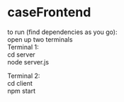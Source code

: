 # caseFrontend
to run (find dependencies as you go):    
open up two terminals      
Terminal 1:    
cd server      
node server.js      

Terminal 2:      
cd client      
npm start             
